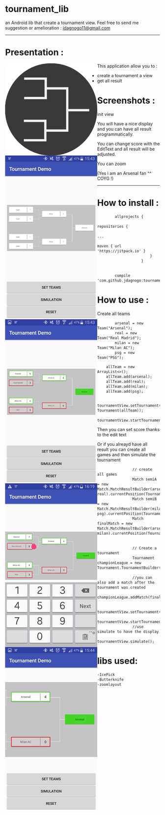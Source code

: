 # tournament_lib

an Android lib that create a tournament view.
Feel free to send me suggestion or amelioration  : jdagnogo11@gmail.com

-----------------------------------------------------------------------------------------------------------------------------

# Presentation : 

 <img src="https://github.com/jdagnogo/tournament_lib/blob/master/screenshots/logo.png" width="300" style=" float : left;">
 
This application allow you to :
  * create a tournament a view
  * get all result
  

# Screenshots : 

init view

<img src="https://github.com/jdagnogo/tournament_lib/blob/master/screenshots/Screenshot_2017-11-14-15-43-32.png" width="300" style=" float : left;">

You will have a nice display and you can have all result programmatically.

<img src="https://github.com/jdagnogo/tournament_lib/blob/master/screenshots/Screenshot_2017-11-14-15-43-47.png" width="300" style=" float : left;">

You can change score with the EditText and all result will be adjusted.

<img src="https://github.com/jdagnogo/tournament_lib/blob/master/screenshots/Screenshot_2017-11-14-16-19-21.png" width="300" style=" float : left;">

You can zoom

<img src="https://github.com/jdagnogo/tournament_lib/blob/master/screenshots/Screenshot_2017-11-14-15-44-26.png" width="300" style=" float : left;">

(Yes i am an Arsenal fan ^^ COYG !)

-----------------------------------------------------------------------------------------------------------------------------
# How to install :

```
		allprojects {
						repositories {
							...
							maven { url 'https://jitpack.io' }
						}
					}

					
		compile 'com.github.jdagnogo:tournament_lib:1.0'
```

# How to use :

Create all teams
```
		arsenal = new Team("Arsenal");
        real = new Team("Real Madrid");
        milan = new Team("Milan AC");
        psg = new Team("PSG");
```

        allTeam = new ArrayList<>();
        allTeam.add(arsenal);
        allTeam.add(real);
        allTeam.add(milan);
        allTeam.add(psg);
 ```       
    tournamentView.setTournament(new Tournament(allTeam));
                tournamentView.startTournament();
```
Then you can set score thanks to the edit text

Or if you alreayd have all result you can create all games and then simulate the tournament
```
                // create all games
                Match semiA = new Match.MatchResultBuilder(arsenal, real).currentPosition(TournamentRound.SemiA).scoreA(5).scoreB(0).build();
                Match semiB = new Match.MatchResultBuilder(milan, psg).currentPosition(TournamentRound.SemiB).scoreA(4).scoreB(3).build();
                Match finalMatch = new Match.MatchResultBuilder(arsenal, milan).currentPosition(TournamentRound.Final).scoreA(4).scoreB(0).build();


                // Create a tournament
                Tournament championLeague = new Tournament.TournamentBuilder(allTeam).addMatch(semiA).addMatch(semiB).build();
                
                //you can also add a match after the tournament was created
                championLeague.addMatch(finalMatch);

                tournamentView.setTournament(championLeague);
                tournamentView.startTournament();
                //use simulate to have the display
                tournamentView.simulate();

```				
# libs used:
```
-IcePick
-Butterknife
-zoomlayout
```